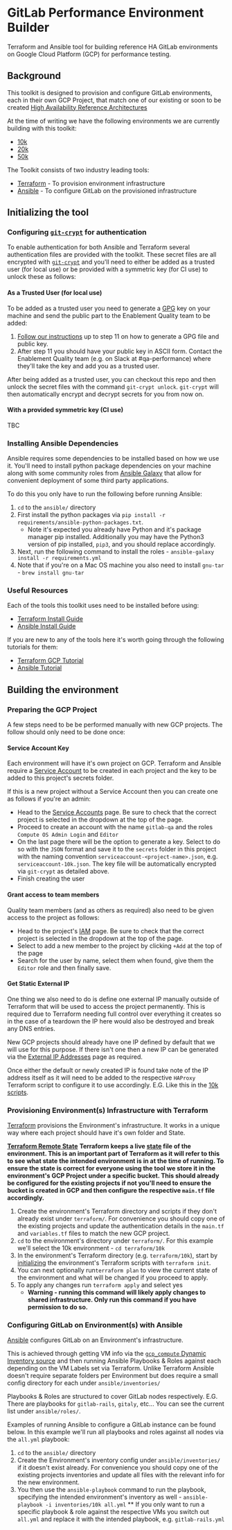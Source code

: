 # GitLab Performance Environment Builder

Terraform and Ansible tool for building reference HA GitLab environments on Google Cloud Platform (GCP) for performance testing.

## Background

This toolkit is designed to provision and configure GitLab environments, each in their own GCP Project, that match one of our existing or soon to be created [High Availability Reference Architectures](https://docs.gitlab.com/ee/administration/high_availability/README.html#high-availability-architecture-examples)

At the time of writing we have the following environments we are currently building with this toolkit:
* [10k](https://console.cloud.google.com/home/dashboard?orgonly=true&project=gitlab-qa-10k-cd77c7&supportedpurview=organizationId)
* [20k](https://console.cloud.google.com/home/dashboard?orgonly=true&project=gitlab-qa-25k-bc38fe&supportedpurview=organizationId)
* [50k](https://console.cloud.google.com/home/dashboard?project=gitlab-qa-50k-193234)

The Toolkit consists of two industry leading tools:
* [Terraform](https://www.terraform.io/) - To provision environment infrastructure
* [Ansible](https://docs.ansible.com/ansible/latest/index.html) - To configure GitLab on the provisioned infrastructure

## Initializing the tool

### Configuring [`git-crypt`](https://github.com/AGWA/git-crypt) for authentication

To enable authentication for both Ansible and Terraform several authentication files are provided with the toolkit. These secret files are all encrypted with [`git-crypt`](https://github.com/AGWA/git-crypt) and you'll need to either be added as a trusted user (for local use) or be provided with a symmetric key (for CI use) to unlock these as follows:

#### As a Trusted User (for local use)

To be added as a trusted user you need to generate a [GPG](https://gnupg.org/) key on your machine and send the public part to the Enablement Quality team to be added:

1. [Follow our instructions](https://docs.gitlab.com/ee/user/project/repository/gpg_signed_commits/#generating-a-gpg-key) up to step 11 on how to generate a GPG file and public key.
1. After step 11 you should have your public key in ASCII form. Contact the Enablement Quality team (e.g. on Slack at #qa-performance) where they'll take the key and add you as a trusted user.

After being added as a trusted user, you can checkout this repo and then unlock the secret files with the command `git-crypt unlock`. `git-crypt` will then automatically encrypt and decrypt secrets for you from now on.

#### With a provided symmetric key (CI use)

TBC

### Installing Ansible Dependencies

Ansible requires some dependencies to be installed based on how we use it. You'll need to install python package dependencies on your machine along with some community roles from [Ansible Galaxy](https://galaxy.ansible.com/home) that allow for convenient deployment of some third party applications.

To do this you only have to run the following before running Ansible:

1. `cd` to the `ansible/` directory
1. First install the python packages via `pip install -r requirements/ansible-python-packages.txt`.
    * Note it's expected you already have Python and it's package manager pip installed. Additionally you may have the Python3 version of pip installed, `pip3`, and you should replace accordingly.
1. Next, run the following command to install the roles - `ansible-galaxy install -r requirements.yml`
1. Note that if you're on a Mac OS machine you also need to install `gnu-tar` - `brew install gnu-tar`

### Useful Resources

Each of the tools this toolkit uses need to be installed before using:
* [Terraform Install Guide](https://learn.hashicorp.com/terraform/getting-started/install.html)
* [Ansible Install Guide](https://docs.ansible.com/ansible/latest/installation_guide/intro_installation.html)

If you are new to any of the tools here it's worth going through the following tutorials for them:
* [Terraform GCP Tutorial](https://learn.hashicorp.com/terraform/gcp/intro)
* [Ansible Tutorial](https://www.guru99.com/ansible-tutorial.html)

## Building the environment

### Preparing the GCP Project

A few steps need to be be performed manually with new GCP projects. The follow should only need to be done once:

#### Service Account Key

Each environment will have it's own project on GCP. Terraform and Ansible require a [Service Account](https://cloud.google.com/iam/docs/understanding-service-accounts) to be created in each project and the key to be added to this project's secrets folder.

If this is a new project without a Service Account then you can create one as follows if you're an admin:

* Head to the [Service Accounts](https://console.cloud.google.com/iam-admin/serviceaccounts) page. Be sure to check that the correct project is selected in the dropdown at the top of the page.
* Proceed to create an account with the name `gitlab-qa` and the roles `Compute OS Admin Login` and `Editor`
* On the last page there will be the option to generate a key. Select to do so with the `JSON` format and save it to the `secrets` folder in this project with the naming convention `serviceaccount-<project-name>.json`, e.g. `serviceaccount-10k.json`.  The key file will be automatically encrypted via `git-crypt` as detailed above.
* Finish creating the user

#### Grant access to team members

Quality team members (and as others as required) also need to be given access to the project as follows:

* Head to the project's [IAM](https://console.cloud.google.com/iam-admin/iam?supportedpurview=project) page. Be sure to check that the correct project is selected in the dropdown at the top of the page.
* Select to add a new member to the project by clicking `+Add` at the top of the page
* Search for the user by name, select them when found, give them the `Editor` role and then finally save.

#### Get Static External IP

One thing we also need to do is define one external IP manually outside of Terraform that will be used to access the project permanently. This is required due to Terraform needing full control over everything it creates so in the case of a teardown the IP here would also be destroyed and break any DNS entries.

New GCP projects should already have one IP defined by default that we will use for this purpose. If there isn't one then a new IP can be generated via the [External IP Addresses](https://console.cloud.google.com/networking/addresses/list?project=gitlab-qa-25k-bc38fe) page as required.

Once either the default or newly created IP is found take note of the IP address itself as it will need to be added to the respective `HAProxy` Terraform script to configure it to use accordingly. E.G. Like this in the [10k scripts](https://gitlab.com/gitlab-org/quality/performance-environment-builder/blob/master/terraform/10k/haproxy.tf#L9).

### Provisioning Environment(s) Infrastructure with Terraform

[Terraform](https://www.terraform.io/) provisions the Environment's infrastructure. It works in a unique way where each project should have it's own folder and State.

>>>
**[Terraform Remote State](https://learn.hashicorp.com/terraform/gcp/remote)**
**Terraform keeps a live [state](https://learn.hashicorp.com/terraform/gcp/remote) file of the environment. This is an important part of Terraform as it will refer to this to see what state the intended environment is in at the time of running. To ensure the state is correct for everyone using the tool we store it in the environment's GCP Project under a specific bucket. This should already be configured for the existing projects if not you'll need to ensure the bucket is created in GCP and then configure the respective `main.tf` file accordingly.**
>>>

1. Create the environment's Terraform directory and scripts if they don't already exist under `terraform/`. For convenience you should copy one of the existing projects and update the authentication details in the `main.tf` and `variables.tf` files to match the new GCP project.
1. `cd` to the environment's directory under `terraform/`. For this example we'll select the 10k environment - `cd terraform/10k`
1. In the environment's Terraform directory (e.g. `terraform/10k`), start by [initializing](https://www.terraform.io/docs/commands/init.html) the environment's Terraform scripts with `terraform init`.
1. You can next optionally run`terraform plan` to view the current state of the environment and what will be changed if you proceed to apply.
1. To apply any changes run `terraform apply` and select yes
    * **Warning - running this command will likely apply changes to shared infrastructure. Only run this command if you have permission to do so.**

### Configuring GitLab on Environment(s) with Ansible

[Ansible](https://docs.ansible.com/ansible/latest/index.html) configures GitLab on an Environment's infrastructure. 

This is achieved through getting VM info via the [`gcp_compute` Dynamic Inventory source](https://docs.ansible.com/ansible/latest/plugins/inventory/gcp_compute.html) and then running Ansible Playbooks & Roles against each depending on the VM Labels set via Terraform. Unlike Terraform Ansible doesn't require separate folders per Environment but does require a small config directory for each under `ansible/inventories/`

Playbooks & Roles are structured to cover GitLab nodes respectively. E.G. There are playbooks for `gitlab-rails`, `gitaly`, etc... You can see the current list under `ansible/roles/`.

Examples of running Ansible to configure a GitLab instance can be found below. In this example we'll run all playbooks and roles against all nodes via the `all.yml` playbook:

1. `cd` to the `ansible/` directory
1. Create the Environment's inventory config under `ansible/inventories/` if it doesn't exist already. For convenience you should copy one of the existing projects inventories and update all files with the relevant info for the new environment.
1. You then use the `ansible-playbook` command to run the playbook, specifying the intended environment's inventory as well - `ansible-playbook -i inventories/10k all.yml`
    ** If you only want to run a specific playbook & role against the respective VMs you switch out `all.yml` and replace it with the intended playbook, e.g. `gitlab-rails.yml`
